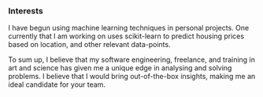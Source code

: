 
### Interests
<!-- The “Research” Paragraph – Learn about your target company, & explain how you fit into their future. -->

<!-- I am interested in game development engines as a framework to be able to push machine learning, deep neural networks and AI - as has been recently seen for example for the DeepMind's AlphaGo, and more recent AlphaStar. -->
<!-- I have begun using machine learning techniques in personal projects. One currently that I am working on is a project that will predict outcomes from video input signals, using scikit-learn. -->


I have begun using machine learning techniques in personal projects. One currently that I am working on uses scikit-learn to predict housing prices based on location, and other relevant data-points.


<!-- I am also interested in game engines as a framework for pushing machine learning, deep neural networks and AI - for example DeepMind's AlphaGo, and more recent AlphaStar.  I think that deep learning engines will revolutionise how we process todays data-heavy research. -->

To sum up, I believe that my software engineering, freelance, and training in art and science has given me a unique edge in analysing and solving problems. I believe that I would bring out-of-the-box insights, making me an ideal candidate for your team.
<!-- ### Personal objective. -->
